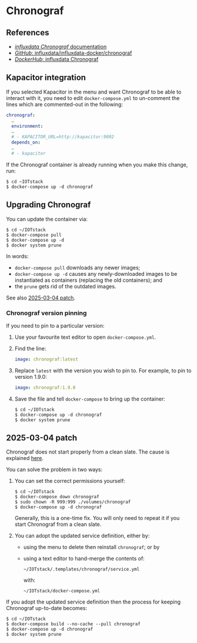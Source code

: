 # Chronograf
 
## References

- [*influxdata Chronograf* documentation](https://docs.influxdata.com/chronograf/)
- [*GitHub*: influxdata/influxdata-docker/chronograf](https://github.com/influxdata/influxdata-docker/tree/master/chronograf)
- [*DockerHub*: influxdata Chronograf](https://hub.docker.com/_/chronograf)

## Kapacitor integration

If you selected Kapacitor in the menu and want Chronograf to be able to interact with it, you need to edit `docker-compose.yml` to un-comment the lines which are commented-out in the following:

```yaml
chronograf:
  …
  environment:
  …
  # - KAPACITOR_URL=http://kapacitor:9092
  depends_on:
  …
  # - kapacitor
```

If the Chronograf container is already running when you make this change, run:

``` console
$ cd ~IOTstack
$ docker-compose up -d chronograf
```

## Upgrading Chronograf

You can update the container via:

``` console
$ cd ~/IOTstack
$ docker-compose pull
$ docker-compose up -d
$ docker system prune
```

In words:

* `docker-compose pull` downloads any newer images;
* `docker-compose up -d` causes any newly-downloaded images to be instantiated as containers (replacing the old containers); and
* the `prune` gets rid of the outdated images.

See also [2025-03-04 patch](#patch1).

### Chronograf version pinning

If you need to pin to a particular version:

1. Use your favourite text editor to open `docker-compose.yml`.
2. Find the line:

	``` yaml
	image: chronograf:latest
	```

3. Replace `latest` with the version you wish to pin to. For example, to pin to version 1.9.0:

	``` yaml
	image: chronograf:1.9.0
	```

4. Save the file and tell `docker-compose` to bring up the container:

	``` console
	$ cd ~/IOTstack
	$ docker-compose up -d chronograf
	$ docker system prune
	```

<a name="patch1"></a>
## 2025-03-04 patch

Chronograf does not start properly from a clean slate. The cause is explained [here](https://github.com/influxdata/influxdata-docker/pull/781).

You can solve the problem in two ways:

1. You can set the correct permissions yourself:

	``` console
	$ cd ~/IOTstack
	$ docker-compose down chronograf
	$ sudo chown -R 999:999 ./volumes/chronograf
	$ docker-compose up -d chronograf
	```
	
	Generally, this is a one-time fix. You will only need to repeat it if you start Chronograf from a clean slate.
	
2. You can adopt the updated service definition, either by:

 	- using the menu to delete then reinstall `chronograf`; or by
 	- using a text editor to hand-merge the contents of:

		```
		~/IOTstack/.templates/chronograf/service.yml
		```
		
		with:
		
		```
		~/IOTstack/docker-compose.yml
		```

If you adopt the updated service definition then the process for keeping Chronograf up-to-date becomes:

``` console
$ cd ~/IOTstack
$ docker-compose build --no-cache --pull chronograf
$ docker-compose up -d chronograf
$ docker system prune
```
